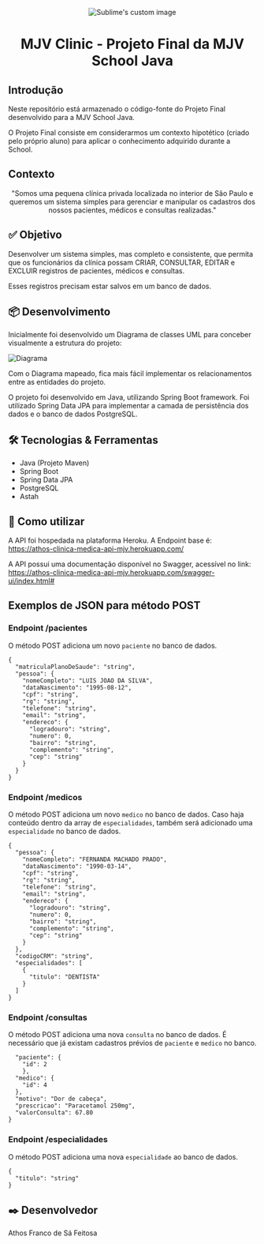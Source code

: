 <p align="center">
  <img src="https://i.ibb.co/B2YvGD5/output-onlinepngtools.png" alt="Sublime's custom image"/>
</p>
<h1 align="center">MJV Clinic - Projeto Final da MJV School Java</h1>

## Introdução
Neste repositório está armazenado o código-fonte do Projeto Final desenvolvido para a MJV School Java.

O Projeto Final consiste em considerarmos um contexto hipotético (criado pelo próprio aluno) para aplicar o conhecimento adquirido durante a School. 


## Contexto 
<p align="center">"Somos uma pequena clínica privada localizada no interior de São Paulo e queremos um sistema simples para gerenciar e manipular os cadastros dos nossos pacientes, médicos e consultas realizadas."</p>

## ✅ Objetivo

Desenvolver um sistema simples, mas completo e consistente, que permita que os funcionários da clínica possam CRIAR, CONSULTAR, EDITAR e EXCLUIR registros de pacientes, médicos e consultas.

Esses registros precisam estar salvos em um banco de dados.

## 📦 Desenvolvimento

Inicialmente foi desenvolvido um Diagrama de classes UML para conceber visualmente a estrutura do projeto:

![Diagrama](https://i.ibb.co/brP60Jj/diagrama-UML.png)

Com o Diagrama mapeado, fica mais fácil implementar os relacionamentos entre as entidades do projeto. 

O projeto foi desenvolvido em Java, utilizando Spring Boot framework. Foi utilizado Spring Data JPA  para implementar a camada de persistência dos dados e o banco de dados PostgreSQL.

## 🛠️ Tecnologias & Ferramentas
- Java (Projeto Maven)
- Spring Boot
- Spring Data JPA
- PostgreSQL
- Astah

## 🚀 Como utilizar

A API foi hospedada na plataforma Heroku. A Endpoint base é: https://athos-clinica-medica-api-mjv.herokuapp.com/

A API possui uma documentação disponível no Swagger, acessível no link: https://athos-clinica-medica-api-mjv.herokuapp.com/swagger-ui/index.html#

## Exemplos de JSON para método POST

### Endpoint /pacientes
O método POST adiciona um novo `paciente` no banco de dados.
```
{
  "matriculaPlanoDeSaude": "string",
  "pessoa": {
    "nomeCompleto": "LUIS JOAO DA SILVA",
    "dataNascimento": "1995-08-12",
    "cpf": "string",
    "rg": "string",
    "telefone": "string",
    "email": "string",
    "endereco": {
      "logradouro": "string",
      "numero": 0,
      "bairro": "string",
      "complemento": "string",
      "cep": "string"
    }
  }
}
```

### Endpoint /medicos
O método POST adiciona um novo `medico` no banco de dados. Caso haja conteúdo dentro da array de `especialidades`, também será adicionado uma `especialidade` no banco de dados. 
```
{
  "pessoa": {
    "nomeCompleto": "FERNANDA MACHADO PRADO",
    "dataNascimento": "1990-03-14",
    "cpf": "string",
    "rg": "string",
    "telefone": "string",
    "email": "string",
    "endereco": {
      "logradouro": "string",
      "numero": 0,
      "bairro": "string",
      "complemento": "string",
      "cep": "string"
    }
  },
  "codigoCRM": "string",
  "especialidades": [
    {
      "titulo": "DENTISTA"
    }
  ]
}

```

### Endpoint /consultas
O método POST adiciona uma nova `consulta` no banco de dados. É necessário que já existam cadastros prévios de `paciente` e `medico` no banco.
```{
  "paciente": {
    "id": 2
    },
  "medico": {
    "id": 4
  },
  "motivo": "Dor de cabeça",
  "prescricao": "Paracetamol 250mg",
  "valorConsulta": 67.80
}
```

### Endpoint /especialidades
O método POST adiciona uma nova `especialidade` ao banco de dados.
```
{
  "titulo": "string"
}
```

## ✒️ Desenvolvedor

Athos Franco de Sá Feitosa 
